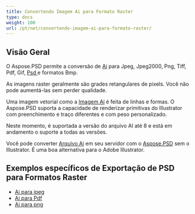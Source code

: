 ```yaml
---
title: Convertendo Imagem Ai para Formato Raster
type: docs
weight: 100
url: /pt/net/convertendo-imagem-ai-para-formato-raster/
---
```


## **Visão Geral**
O Aspose.PSD permite a conversão de [Ai](/psd/pt/net/ai-adobe-illustrator-format/) para Jpeg, Jpeg2000, Png, Tiff, Pdf, Gif, [Psd ](https://reference.aspose.com/psd/net/aspose.psd.fileformats.psd/psdimage)e formatos Bmp.


As imagens raster geralmente são grades retangulares de pixels. Você não pode aumentá-las sem perder qualidade.

Uma imagem vetorial como a [Imagem Ai](https://reference.aspose.com/psd/net/aspose.psd.fileformats.ai/aiimage) é feita de linhas e formas. O Aspose.PSD suporta a capacidade de renderizar primitivas do Illustrator com preenchimento e traço diferentes e com peso personalizado.

Neste momento, é suportada a versão do arquivo AI até 8 e está em andamento o suporte a todas as versões.

Você pode converter [Arquivo Ai](/psd/pt/net/ai-adobe-illustrator-format/) em seu servidor com o [Aspose.PSD](https://products.aspose.com/psd/net) sem o Illustrator. É uma boa alternativa para o Adobe Illustrator.
## **Exemplos específicos de Exportação de PSD para Formatos Raster**
- [Ai para jpeg](/psd/pt/net/ai-to-jpg/)
- [Ai para Pdf ](/psd/pt/net/ai-to-pdf/)
- [Ai para png](/psd/pt/net/ai-to-png/)
